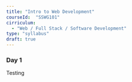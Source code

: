 ```yaml
---
title: "Intro to Web Development"
courseId:  "SSWG101"
cirriculum:
  - "Web / Full Stack / Software Development"
type: "syllabus"
draft: true
---
```


### Day 1

Testing
